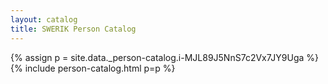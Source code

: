 ```yaml
---
layout: catalog
title: SWERIK Person Catalog
---
```

{% assign p = site.data._person-catalog.i-MJL89J5NnS7c2Vx7JY9Uga %}
{% include person-catalog.html p=p %}

